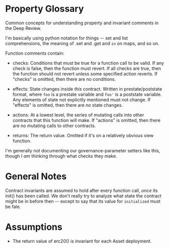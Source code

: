 # Property Glossary

Common concepts for understanding property and invariant comments in the Deep Review.

I'm basically using python notation for things -- set and list comprehensions, the meaning of .set and .get and `in` on maps, and so on.

Function comments contain:

- checks: Conditions that must be true for a function call to be valid. If any check is false, then the function must revert. If all checks are true, then the function should not revert unless some specified action reverts. If "checks" is omitted, then there are no conditions.

- effects: State changes inside _this_ contract. Written in prestate/poststate format, where `foo` is a prestate variable and `foo'` is a poststate variable. Any elements of state not explicitly mentioned must not change. If "effects" is omitted, then there are no state changes.

- actions: At a lowest level, the series of mutating calls into other contracts that this function will make. If "actions" is omitted, then there are no mutating calls to other contracts.

- returns: The return value. Omitted if it's on a relatively obvious view function.

I'm generally not documenting our governance-parameter setters like this, though I *am* thinking through what checks they make.

# General Notes

Contract invariants are assumed to hold after every function call, _once_ its init() has been called. We don't really try to analyze what state the contract might be in before then -- except to say that its value for `initialized` must be fale.

# Assumptions

- The return value of erc20() is invariant for each Asset deployment.

